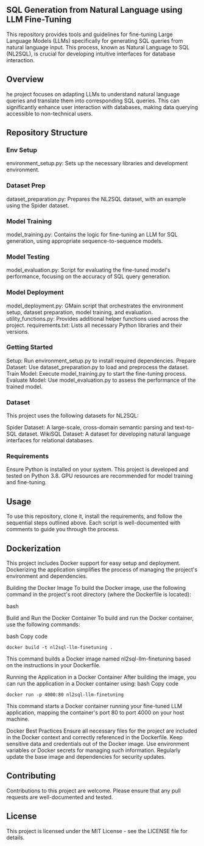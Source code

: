 ## SQL Generation from Natural Language using LLM Fine-Tuning
This repository provides tools and guidelines for fine-tuning Large Language Models (LLMs) specifically for generating SQL queries from natural language input. This process, known as Natural Language to SQL (NL2SQL), is crucial for developing intuitive interfaces for database interaction.

## Overview
he project focuses on adapting LLMs to understand natural language queries and translate them into corresponding SQL queries. This can significantly enhance user interaction with databases, making data querying accessible to non-technical users.

## Repository Structure
### Env Setup
environment_setup.py: Sets up the necessary libraries and development environment.
### Dataset Prep
dataset_preparation.py: Prepares the NL2SQL dataset, with an example using the Spider dataset.
### Model Training
model_training.py: Contains the logic for fine-tuning an LLM for SQL generation, using appropriate sequence-to-sequence models.
### Model Testing
model_evaluation.py: Script for evaluating the fine-tuned model's performance, focusing on the accuracy of SQL query generation.
### Model Deployment
model_deployment.py: GMain script that orchestrates the environment setup, dataset preparation, model training, and evaluation.
utility_functions.py: Provides additional helper functions used across the project.
requirements.txt: Lists all necessary Python libraries and their versions.

### Getting Started
Setup: Run environment_setup.py to install required dependencies.
Prepare Dataset: Use dataset_preparation.py to load and preprocess the dataset.
Train Model: Execute model_training.py to start the fine-tuning process.
Evaluate Model: Use model_evaluation.py to assess the performance of the trained model.

### Dataset
This project uses the following datasets for NL2SQL:

Spider Dataset: A large-scale, cross-domain semantic parsing and text-to-SQL dataset.
WikiSQL Dataset: A dataset for developing natural language interfaces for relational databases.

### Requirements
Ensure Python is installed on your system. This project is developed and tested on Python 3.8. GPU resources are recommended for model training and fine-tuning.

## Usage
To use this repository, clone it, install the requirements, and follow the sequential steps outlined above. Each script is well-documented with comments to guide you through the process.

## Dockerization
This project includes Docker support for easy setup and deployment. Dockerizing the application simplifies the process of managing the project's environment and dependencies.

Building the Docker Image
To build the Docker image, use the following command in the project's root directory (where the Dockerfile is located):

bash
 
Build and Run the Docker Container
To build and run the Docker container, use the following commands:

bash
Copy code
```
docker build -t nl2sql-llm-finetuning .
```

This command builds a Docker image named nl2sql-llm-finetuning based on the instructions in your Dockerfile.

Running the Application in a Docker Container
After building the image, you can run the application in a Docker container using:
bash
Copy code
```
docker run -p 4000:80 nl2sql-llm-finetuning

```
This command starts a Docker container running your fine-tuned LLM application, mapping the container's port 80 to port 4000 on your host machine.

Docker Best Practices
Ensure all necessary files for the project are included in the Docker context and correctly referenced in the Dockerfile.
Keep sensitive data and credentials out of the Docker image. Use environment variables or Docker secrets for managing such information.
Regularly update the base image and dependencies for security updates.

## Contributing
Contributions to this project are welcome. Please ensure that any pull requests are well-documented and tested.

## License
This project is licensed under the MIT License - see the LICENSE file for details.

